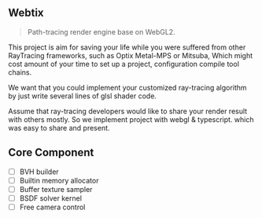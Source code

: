 Webtix
-----
> Path-tracing render engine base on WebGL2.

This project is aim for saving your life while you were suffered from other RayTracing frameworks, such as Optix Metal-MPS or Mitsuba, Which might cost amount of your time to set up a project, configuration compile tool chains.

We want that you could implement your customized ray-tracing algorithm by just write several lines of glsl shader code.

Assume that ray-tracing developers would like to share your render result with others mostly. So we implement project with webgl & typescript. which was easy to share and present.

## Core Component
- [ ] BVH builder
- [ ] Builtin memory allocator
- [ ] Buffer texture sampler
- [ ] BSDF solver kernel
- [ ] Free camera control